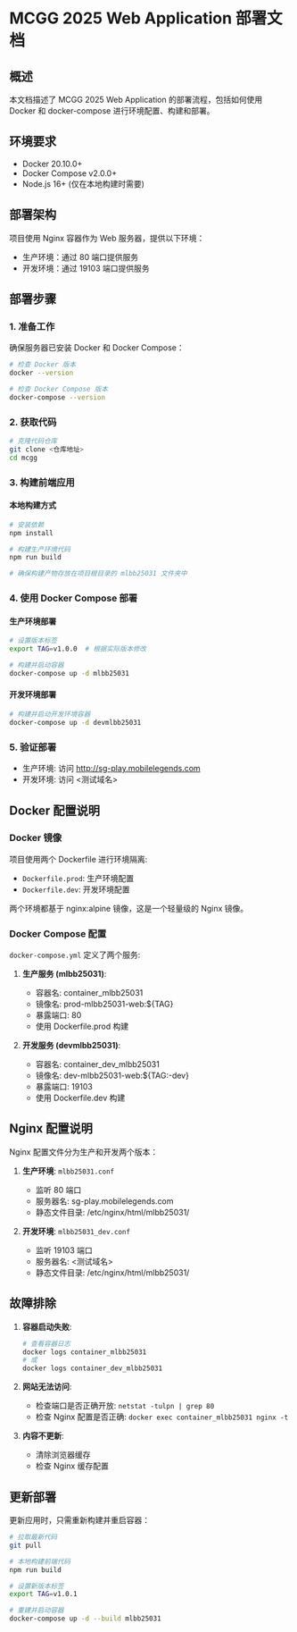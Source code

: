 # MCGG 2025 Web Application 部署文档

## 概述

本文档描述了 MCGG 2025 Web Application 的部署流程，包括如何使用 Docker 和 docker-compose 进行环境配置、构建和部署。

## 环境要求

- Docker 20.10.0+
- Docker Compose v2.0.0+
- Node.js 16+ (仅在本地构建时需要)

## 部署架构

项目使用 Nginx 容器作为 Web 服务器，提供以下环境：

- 生产环境：通过 80 端口提供服务
- 开发环境：通过 19103 端口提供服务

## 部署步骤

### 1. 准备工作

确保服务器已安装 Docker 和 Docker Compose：

```bash
# 检查 Docker 版本
docker --version

# 检查 Docker Compose 版本
docker-compose --version
```

### 2. 获取代码

```bash
# 克隆代码仓库
git clone <仓库地址>
cd mcgg
```

### 3. 构建前端应用

#### 本地构建方式

```bash
# 安装依赖
npm install

# 构建生产环境代码
npm run build

# 确保构建产物存放在项目根目录的 mlbb25031 文件夹中
```

### 4. 使用 Docker Compose 部署

#### 生产环境部署

```bash
# 设置版本标签
export TAG=v1.0.0  # 根据实际版本修改

# 构建并启动容器
docker-compose up -d mlbb25031
```

#### 开发环境部署

```bash
# 构建并启动开发环境容器
docker-compose up -d devmlbb25031
```

### 5. 验证部署

- 生产环境: 访问 http://sg-play.mobilelegends.com
- 开发环境: 访问 <测试域名>

## Docker 配置说明

### Docker 镜像

项目使用两个 Dockerfile 进行环境隔离:

- `Dockerfile.prod`: 生产环境配置
- `Dockerfile.dev`: 开发环境配置

两个环境都基于 nginx:alpine 镜像，这是一个轻量级的 Nginx 镜像。

### Docker Compose 配置

`docker-compose.yml` 定义了两个服务:

1. **生产服务 (mlbb25031)**:
   - 容器名: container_mlbb25031
   - 镜像名: prod-mlbb25031-web:${TAG}
   - 暴露端口: 80
   - 使用 Dockerfile.prod 构建

2. **开发服务 (devmlbb25031)**:
   - 容器名: container_dev_mlbb25031
   - 镜像名: dev-mlbb25031-web:${TAG:-dev}
   - 暴露端口: 19103
   - 使用 Dockerfile.dev 构建

## Nginx 配置说明

Nginx 配置文件分为生产和开发两个版本：

1. **生产环境**: `mlbb25031.conf`
   - 监听 80 端口
   - 服务器名: sg-play.mobilelegends.com
   - 静态文件目录: /etc/nginx/html/mlbb25031/

2. **开发环境**: `mlbb25031_dev.conf`
   - 监听 19103 端口
   - 服务器名: <测试域名>
   - 静态文件目录: /etc/nginx/html/mlbb25031/

## 故障排除

1. **容器启动失败**:
   ```bash
   # 查看容器日志
   docker logs container_mlbb25031
   # 或
   docker logs container_dev_mlbb25031
   ```

2. **网站无法访问**:
   - 检查端口是否正确开放: `netstat -tulpn | grep 80`
   - 检查 Nginx 配置是否正确: `docker exec container_mlbb25031 nginx -t`

3. **内容不更新**:
   - 清除浏览器缓存
   - 检查 Nginx 缓存配置

## 更新部署

更新应用时，只需重新构建并重启容器：

```bash
# 拉取最新代码
git pull

# 本地构建前端代码
npm run build

# 设置新版本标签
export TAG=v1.0.1

# 重建并启动容器
docker-compose up -d --build mlbb25031
``` 